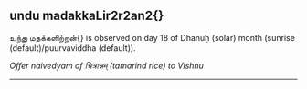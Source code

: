 ## undu madakkaLir2r2an2{}
உந்து மதக்களிற்றன்{} is observed on day 18 of Dhanuḥ (solar) month (sunrise (default)/puurvaviddha (default)).

_Offer naivedyam of चित्रान्नम् (tamarind rice) to Vishnu_

---
